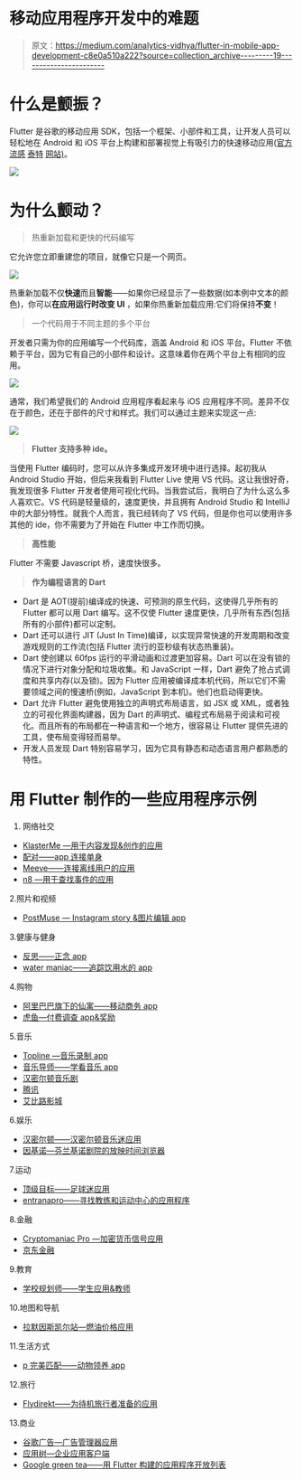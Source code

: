 # 移动应用程序开发中的难题

> 原文：<https://medium.com/analytics-vidhya/flutter-in-mobile-app-development-c8e0a510a222?source=collection_archive---------19----------------------->

# 什么是颤振？

Flutter 是谷歌的移动应用 SDK，包括一个框架、小部件和工具，让开发人员可以轻松地在 Android 和 iOS 平台上构建和部署视觉上有吸引力的快速移动应用([官方流感](https://flutter.io/) [泰特](https://flutter.io/faq/#what-is-flutter) [网站)](https://flutter.io/)。

![](img/3e3a4d6322c88e28341fb42355280468.png)

# 为什么颤动？

> 热重新加载和更快的代码编写

它允许您立即重建您的项目，就像它只是一个网页。

![](img/8439c4b6201faf7af74bbc1625d53c4f.png)

热重新加载不仅**快速**而且**智能**——如果你已经显示了一些数据(如本例中文本的颜色)，你可以**在应用运行时改变 UI** ，如果你热重新加载应用:它们将保持**不变**！

> 一个代码用于不同主题的多个平台

开发者只需为你的应用编写一个代码库，涵盖 Android 和 iOS 平台。Flutter 不依赖于平台，因为它有自己的小部件和设计。这意味着你在两个平台上有相同的应用。

![](img/f06072c35d51f5102ae483a523b41413.png)

通常，我们希望我们的 Android 应用程序看起来与 iOS 应用程序不同。差异不仅在于颜色，还在于部件的尺寸和样式。我们可以通过主题来实现这一点:

![](img/f2e259bc46afb7a19cb2aff8804752ba.png)

> **Flutter 支持多种 ide。**

当使用 Flutter 编码时，您可以从许多集成开发环境中进行选择。起初我从 Android Studio 开始，但后来我看到 Flutter Live 使用 VS 代码。这让我很好奇，我发现很多 Flutter 开发者使用可视化代码。当我尝试后，我明白了为什么这么多人喜欢它。VS 代码是轻量级的，速度更快，并且拥有 Android Studio 和 IntelliJ 中的大部分特性。就我个人而言，我已经转向了 VS 代码，但是你也可以使用许多其他的 ide，你不需要为了开始在 Flutter 中工作而切换。

> **高性能**

Flutter 不需要 Javascript 桥，速度快很多。

> **作为编程语言的 Dart**

*   Dart 是 AOT(提前)编译成的快速、可预测的原生代码，这使得几乎所有的 Flutter 都可以用 Dart 编写。这不仅使 Flutter 速度更快，几乎所有东西(包括所有的小部件)都可以定制。
*   Dart 还可以进行 JIT (Just In Time)编译，以实现异常快速的开发周期和改变游戏规则的工作流(包括 Flutter 流行的亚秒级有状态热重装)。
*   Dart 使创建以 60fps 运行的平滑动画和过渡更加容易。Dart 可以在没有锁的情况下进行对象分配和垃圾收集。和 JavaScript 一样，Dart 避免了抢占式调度和共享内存(以及锁)。因为 Flutter 应用被编译成本机代码，所以它们不需要领域之间的慢速桥(例如，JavaScript 到本机)。他们也启动得更快。
*   Dart 允许 Flutter 避免使用独立的声明式布局语言，如 JSX 或 XML，或者独立的可视化界面构建器，因为 Dart 的声明式、编程式布局易于阅读和可视化。而且所有的布局都在一种语言和一个地方，很容易让 Flutter 提供先进的工具，使布局变得轻而易举。
*   开发人员发现 Dart 特别容易学习，因为它具有静态和动态语言用户都熟悉的特性。

# 用 Flutter 制作的一些应用程序示例

1.  网络社交

*   [KlasterMe —用于内容发现&创作的应用](https://www.thedroidsonroids.com/blog/apps-made-with-flutter#klasterme)
*   [配对——app 连接单身](https://www.thedroidsonroids.com/blog/apps-made-with-flutter#pairing)
*   [Meeve——连接离线用户的应用](https://www.thedroidsonroids.com/blog/apps-made-with-flutter#meeve)
*   [n8 —用于查找事件的应用](https://www.thedroidsonroids.com/blog/apps-made-with-flutter#n8)

2.照片和视频

*   [PostMuse — Instagram story &图片编辑 app](https://www.thedroidsonroids.com/blog/apps-made-with-flutter#postmuse)

3.健康与健身

*   [反思——正念 app](https://www.thedroidsonroids.com/blog/apps-made-with-flutter#reflectly)
*   [water maniac——追踪饮用水的 app](https://www.thedroidsonroids.com/blog/apps-made-with-flutter#watermaniac)

4.购物

*   [阿里巴巴旗下的仙寓——移动商务 app](https://www.thedroidsonroids.com/blog/apps-made-with-flutter#xianyu)
*   [虎鱼—付费调查 app&奖励](https://www.thedroidsonroids.com/blog/apps-made-with-flutter#huyu)

5.音乐

*   [Topline —音乐录制 app](https://www.thedroidsonroids.com/blog/apps-made-with-flutter#topline)
*   [音乐导师——学看音乐 app](https://www.thedroidsonroids.com/blog/apps-made-with-flutter#musictutor)
*   [汉密尔顿音乐剧](https://hamiltonmusical.com/app/)
*   [腾讯](https://now.qq.com/)
*   [艾比路影城](https://www.abbeyroad.com/apps)

6.娱乐

*   [汉密尔顿——汉密尔顿音乐迷应用](https://www.thedroidsonroids.com/blog/apps-made-with-flutter#hamilton)
*   [因基诺—芬兰基诺剧院的放映时间浏览器](https://www.thedroidsonroids.com/blog/apps-made-with-flutter#inkino)

7.运动

*   [顶级目标——足球迷应用](https://www.thedroidsonroids.com/blog/apps-made-with-flutter#topgoals)
*   [entranapro——寻找教练和运动中心的应用程序](https://www.thedroidsonroids.com/blog/apps-made-with-flutter#entrenapro)

8.金融

*   [Cryptomaniac Pro —加密货币信号应用](https://www.thedroidsonroids.com/blog/apps-made-with-flutter#cryptomaniacpro)
*   [京东金融](https://jr.jd.com/)

9.教育

*   [学校规划师——学生应用&教师](https://www.thedroidsonroids.com/blog/apps-made-with-flutter#schoolplanner)

10.地图和导航

*   [拉默因斯凯尔站—燃油价格应用](https://www.thedroidsonroids.com/blog/apps-made-with-flutter#slmc)

11.生活方式

*   [p 完美匹配——动物领养 app](https://www.thedroidsonroids.com/blog/apps-made-with-flutter#pawfectmatch)

12.旅行

*   [Flydirekt——为待机旅行者准备的应用](https://www.thedroidsonroids.com/blog/apps-made-with-flutter#flydirekt)

13.商业

*   [谷歌广告—广告管理器应用](https://www.thedroidsonroids.com/blog/apps-made-with-flutter#googleads)
*   [应用树—企业应用客户端](https://www.thedroidsonroids.com/blog/apps-made-with-flutter#apptree)
*   [Google green tea——用 Flutter 构建的应用程序开放列表](https://itsallwidgets.com/)